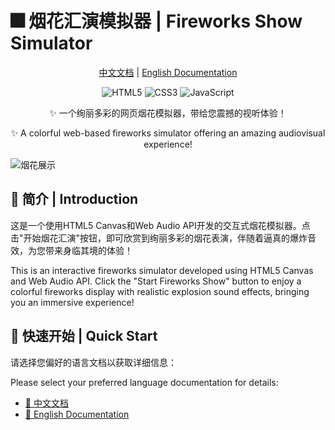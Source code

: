 # 🎆 烟花汇演模拟器 | Fireworks Show Simulator

<div align="center">

[中文文档](README_CN.md) | [English Documentation](README_EN.md)

</div>

<div align="center">
  <img src="https://img.shields.io/badge/HTML5-E34F26?style=for-the-badge&logo=html5&logoColor=white" alt="HTML5"/>
  <img src="https://img.shields.io/badge/CSS3-1572B6?style=for-the-badge&logo=css3&logoColor=white" alt="CSS3"/>
  <img src="https://img.shields.io/badge/JavaScript-F7DF1E?style=for-the-badge&logo=javascript&logoColor=black" alt="JavaScript"/>
</div>

<div align="center">
  <p>✨ 一个绚丽多彩的网页烟花模拟器，带给您震撼的视听体验！</p>
  <p>✨ A colorful web-based fireworks simulator offering an amazing audiovisual experience!</p>
</div>

![烟花展示](https://via.placeholder.com/800x400?text=烟花汇演模拟器)

## 🌟 简介 | Introduction

这是一个使用HTML5 Canvas和Web Audio API开发的交互式烟花模拟器。点击"开始烟花汇演"按钮，即可欣赏到绚丽多彩的烟花表演，伴随着逼真的爆炸音效，为您带来身临其境的体验！

This is an interactive fireworks simulator developed using HTML5 Canvas and Web Audio API. Click the "Start Fireworks Show" button to enjoy a colorful fireworks display with realistic explosion sound effects, bringing you an immersive experience!

## 🚀 快速开始 | Quick Start

请选择您偏好的语言文档以获取详细信息：

Please select your preferred language documentation for details:

- [📝 中文文档](README_CN.md)
- [📝 English Documentation](README_EN.md)
